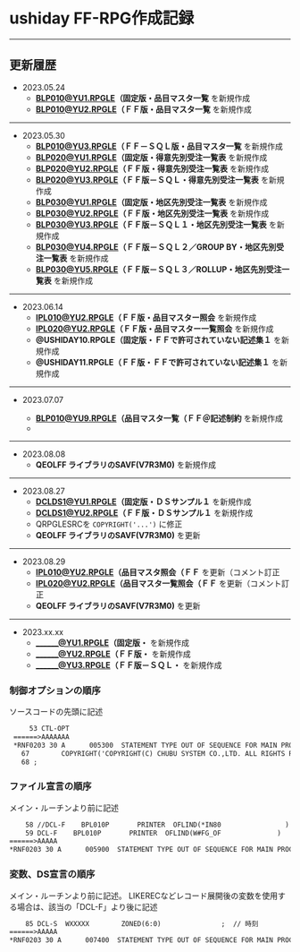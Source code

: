 # ushiday FF-RPG作成記録

---
## 更新履歴

- 2023.05.24  
  + **BLP010@YU1.RPGLE（固定版・品目マスタ一覧** を新規作成  
  + **BLP010@YU2.RPGLE（ＦＦ版・品目マスタ一覧** を新規作成  

---

- 2023.05.30
  + **BLP010@YU3.RPGLE（ＦＦ－ＳＱＬ版・品目マスタ一覧** を新規作成  
  + **BLP020@YU1.RPGLE（固定版・得意先別受注一覧表** を新規作成  
  + **BLP020@YU2.RPGLE（ＦＦ版・得意先別受注一覧表** を新規作成  
  + **BLP020@YU3.RPGLE（ＦＦ版－ＳＱＬ・得意先別受注一覧表** を新規作成  
  + **BLP030@YU1.RPGLE（固定版・地区先別受注一覧表** を新規作成  
  + **BLP030@YU2.RPGLE（ＦＦ版・地区先別受注一覧表** を新規作成  
  + **BLP030@YU3.RPGLE（ＦＦ版－ＳＱＬ１・地区先別受注一覧表** を新規作成  
  + **BLP030@YU4.RPGLE（ＦＦ版－ＳＱＬ２／GROUP BY・地区先別受注一覧表** を新規作成  
  + **BLP030@YU5.RPGLE（ＦＦ版－ＳＱＬ３／ROLLUP・地区先別受注一覧表** を新規作成  

---

- 2023.06.14
  + **IPL010@YU2.RPGLE（ＦＦ版・品目マスター照会** を新規作成  
  + **IPL020@YU2.RPGLE（ＦＦ版・品目マスター一覧照会** を新規作成  
  + **@USHIDAY10.RPGLE（固定版・ＦＦで許可されていない記述集１** を新規作成  
  + **@USHIDAY11.RPGLE（ＦＦ版・ＦＦで許可されていない記述集１** を新規作成  

---

- 2023.07.07

  + **BLP010@YU9.RPGLE（品目マスタ一覧（ＦＦ＠記述制約** を新規作成  
  + 

---

- 2023.08.08
  + **QEOLFF ライブラリのSAVF(V7R3M0)** を新規作成  

---

- 2023.08.27
  + **DCLDS1@YU1.RPGLE（固定版・ＤＳサンプル１** を新規作成  
  + **DCLDS1@YU2.RPGLE（ＦＦ版・ＤＳサンプル１** を新規作成  
  + QRPGLESRCを `COPYRIGHT('...')` に修正
  + **QEOLFF ライブラリのSAVF(V7R3M0)** を更新

---

- 2023.08.29
  + **IPL010@YU2.RPGLE（品目マスタ照会（ＦＦ** を更新（コメント訂正  
  + **IPL020@YU2.RPGLE（品目マスタ一覧照会（ＦＦ** を更新（コメント訂正  
  + **QEOLFF ライブラリのSAVF(V7R3M0)** を更新

---
- 2023.xx.xx
  + **______@YU1.RPGLE（固定版・** を新規作成  
  + **______@YU2.RPGLE（ＦＦ版・** を新規作成  
  + **______@YU3.RPGLE（ＦＦ版－ＳＱＬ・** を新規作成  


### 制御オプションの順序

ソースコードの先頭に記述

```txt
     53 CTL-OPT
 ======>AAAAAAA
 *RNF0203 30 A      005300  STATEMENT TYPE OUT OF SEQUENCE FOR MAIN PROCEDURE.
   67        COPYRIGHT('COPYRIGHT(C) CHUBU SYSTEM CO.,LTD. ALL RIGHTS RESERVED')
   68 ;
```

### ファイル宣言の順序

メイン・ルーチンより前に記述

```txt
    58 //DCL-F    BPL010P       PRINTER  OFLIND(*IN80                )                ;
    59 DCL-F    BPL010P       PRINTER  OFLIND(W#FG_OF              )                ;
======>AAAAA
*RNF0203 30 A      005900  STATEMENT TYPE OUT OF SEQUENCE FOR MAIN PROCEDURE.
```

### 変数、DS宣言の順序

メイン・ルーチンより前に記述。
LIKERECなどレコード展開後の変数を使用する場合は、該当の「DCL-F」より後に記述

```txt
    85 DCL-S  WXXXXX        ZONED(6:0)               ;  // 時刻
======>AAAAA
*RNF0203 30 A      007400  STATEMENT TYPE OUT OF SEQUENCE FOR MAIN PROCEDURE.
```
